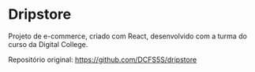 # Dripstore

Projeto de e-commerce, criado com React, desenvolvido com a turma do curso da Digital College.

Repositório original: https://github.com/DCFS5S/dripstore
